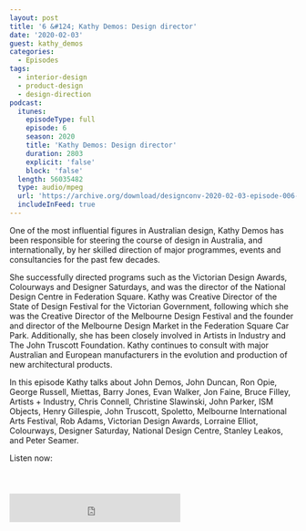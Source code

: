 ```yaml
---
layout: post
title: '6 &#124; Kathy Demos: Design director'
date: '2020-02-03'
guest: kathy_demos
categories:
  - Episodes
tags:
  - interior-design
  - product-design
  - design-direction
podcast:
  itunes:
    episodeType: full
    episode: 6
    season: 2020
    title: 'Kathy Demos: Design director'
    duration: 2803
    explicit: 'false'
    block: 'false'
  length: 56035482
  type: audio/mpeg
  url: 'https://archive.org/download/designconv-2020-02-03-episode-006-kathy-demos/2020-02-03-episode-006-kathy-demos.mp3'
  includeInFeed: true
---
```


One of the most influential figures in Australian design, Kathy Demos has been
responsible for steering the course of design in Australia, and internationally,
by her skilled direction of major programmes, events and consultancies for the
past few decades.

She successfully directed programs such as the Victorian Design Awards,
Colourways and Designer Saturdays, and was the director of the National Design
Centre in Federation Square. Kathy was Creative Director of the State of Design
Festival for the Victorian Government, following which she was the Creative
Director of the Melbourne Design Festival and the founder and director of the
Melbourne Design Market in the Federation Square Car Park. Additionally, she has
been closely involved in Artists in Industry and The John Truscott
Foundation. Kathy continues to consult with major Australian and European
manufacturers in the evolution and production of new architectural products.

In this episode Kathy talks about John Demos, John Duncan, Ron Opie, George
Russell, Miettas, Barry Jones, Evan Walker, Jon Faine, Bruce Filley, Artists +
Industry, Chris Connell, Christine Slawinski, John Parker, ISM Objects, Henry
Gillespie, John Truscott, Spoletto, Melbourne International Arts Festival, Rob
Adams, Victorian Design Awards, Lorraine Elliot, Colourways, Designer Saturday,
National Design Centre, Stanley Leakos, and Peter Seamer. 

Listen now:
<div class="responsive-embed" style="padding-top: 8%;">
  <!--suppress HtmlUnknownAttribute, HtmlDeprecatedAttribute -->
  <iframe src="https://archive.org/embed/designconv-2020-02-03-episode-006-kathy-demos" class="responsive-embed-item" height="50" frameborder="0" webkitallowfullscreen="true" mozallowfullscreen="true" allowfullscreen></iframe>
</div>
